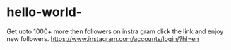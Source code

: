 # hello-world-
Get uoto 1000+ more then followers on instra gram click the link and enjoy new followers.
https://www.instagram.com/accounts/login/?hl=en
